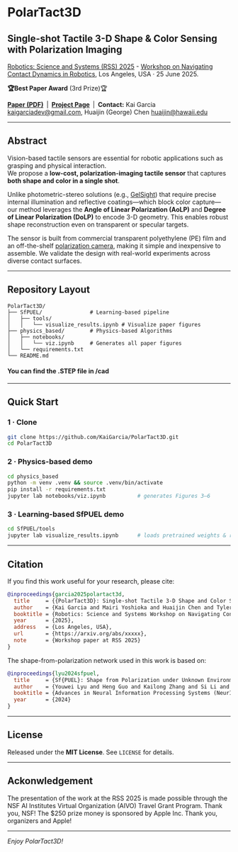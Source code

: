 # PolarTact3D

## Single-shot Tactile 3-D Shape & Color Sensing with Polarization Imaging

[Robotics: Science and Systems (RSS) 2025](https://roboticsconference.org/) - [Workshop on Navigating Contact Dynamics in Robotics](https://sites.google.com/colorado.edu/ws-contact-dynamics/home), 
Los Angeles, USA · 25 June 2025.

**🏆Best Paper Award** (3rd Prize)🏆

[**Paper (PDF)**](https://arxiv.org/abs/xxxxx) | [**Project Page**](https://polartact3d.github.io) | **Contact:** Kai Garcia <kaigarciadev@gmail.com>, Huaijin (George) Chen <huaijin@hawaii.edu>

---

## Abstract

Vision-based tactile sensors are essential for robotic applications such as grasping and physical interaction.  
We propose a **low-cost, polarization-imaging tactile sensor** that captures **both shape and color in a single shot**.  

Unlike photometric-stereo solutions (e.g., [GelSight](http://gelsight.com/)) that require precise internal illumination and reflective coatings—which block color capture—our method leverages the **Angle of Linear Polarization (AoLP)** and **Degree of Linear Polarization (DoLP)** to encode 3-D geometry. This enables robust shape reconstruction even on transparent or specular targets. 

The sensor is built from commercial transparent polyethylene (PE) film and an off-the-shelf [polarization camera](https://thinklucid.com/product/phoenix-5-mp-imx264/), making it simple and inexpensive to assemble. We validate the design with real-world experiments across diverse contact surfaces.

---

## Repository Layout

```text
PolarTact3D/
├── SfPUEL/               # Learning-based pipeline
│   ├── tools/       
│   │   └── visualize_results.ipynb # Visualize paper figures
├── physics_based/        # Physics-based Algorithms
│   ├── notebooks/
│   │   └── viz.ipynb     # Generates all paper figures
│   └── requirements.txt
└── README.md
```
#### You can find the .STEP file in /cad
---

## Quick Start

### 1 · Clone

```bash
git clone https://github.com/KaiGarcia/PolarTact3D.git
cd PolarTact3D
```

### 2 · Physics-based demo

```bash
cd physics_based
python -m venv .venv && source .venv/bin/activate
pip install -r requirements.txt
jupyter lab notebooks/viz.ipynb          # generates Figures 3–6
```

### 3 · Learning-based SfPUEL demo

```bash
cd SfPUEL/tools
jupyter lab visualize_results.ipynb      # loads pretrained weights & runs on samples
```

---

## Citation
If you find this work useful for your research, please cite:
```bibtex
@inproceedings{garcia2025polartact3d,
  title     = {{PolarTact3D}: Single-shot Tactile 3-D Shape and Color Sensing with Polarization Imaging},
  author    = {Kai Garcia and Mairi Yoshioka and Huaijin Chen and Tyler Ray and Tianlu Wang and Frances Zhu},
  booktitle = {Robotics: Science and Systems Workshop on Navigating Contact Dynamics in Robotics},
  year      = {2025},
  address   = {Los Angeles, USA},
  url       = {https://arxiv.org/abs/xxxxx},
  note      = {Workshop paper at RSS 2025}
}
```
The shape-from-polarization network used in this work is based on:
```bibtex
@inproceedings{lyu2024sfpuel,
  title     = {Sf{PUEL}: Shape from Polarization under Unknown Environment Light},
  author    = {Youwei Lyu and Heng Guo and Kailong Zhang and Si Li and Boxin Shi},
  booktitle = {Advances in Neural Information Processing Systems (NeurIPS)},
  year      = {2024}
}
```

---

## License

Released under the **MIT License**. See `LICENSE` for details.

---

## Ackonwledgement

The presentation of the work at the RSS 2025 is made possible through the NSF AI Institutes Virtual Organization (AIVO) Travel Grant Program. Thank you, NSF! The $250 prize money is sponsored by Apple Inc. Thank you, organizers and Apple!

---

*Enjoy PolarTact3D!*
